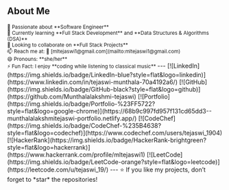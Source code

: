 ## About Me
<small>
👀 Passionate about **Software Engineer**<br>
🌱 Currently learning **Full Stack Development** and **Data Structures & Algorithms (DSA)**<br>
💞️ Looking to collaborate on **Full Stack Projects**<br>
📫 Reach me at: 📧 [mltejaswi1@gmail.com](mailto:mltejaswi1@gmail.com)<br>
😄 Pronouns: **she/her**<br>
⚡ Fun Fact: I enjoy **coding while listening to classical music**
</small>
---
[![LinkedIn](https://img.shields.io/badge/LinkedIn-blue?style=flat&logo=linkedin)](https://www.linkedin.com/in/tejaswi-munthala-70a4192a6/) [![GitHub](https://img.shields.io/badge/GitHub-black?style=flat&logo=github)](https://github.com/Munthalalakshmi-tejaswi) [![Portfolio](https://img.shields.io/badge/Portfolio-%23FF5722?style=flat&logo=google-chrome)](https://68b9c997fd957f131cd65dd3--munthalalakshmitejaswi-portfolio.netlify.app/) [![CodeChef](https://img.shields.io/badge/CodeChef-%235B4638?style=flat&logo=codechef)](https://www.codechef.com/users/tejaswi_1904) [![HackerRank](https://img.shields.io/badge/HackerRank-brightgreen?style=flat&logo=hackerrank)](https://www.hackerrank.com/profile/mltejaswi1) [![LeetCode](https://img.shields.io/badge/LeetCode-orange?style=flat&logo=leetcode)](https://leetcode.com/u/tejaswi_19/)
---
⭐ If you like my projects, don’t forget to *star* the repositories!
